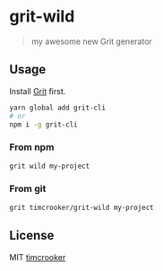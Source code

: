 # grit-wild

> my awesome new Grit generator

## Usage

Install [Grit](https://github.com/TimCrooker/projenerator) first.

```bash
yarn global add grit-cli
# or
npm i -g grit-cli
```

### From npm

```bash
grit wild my-project
```

### From git

```bash
grit timcrooker/grit-wild my-project
```

## License

MIT [timcrooker](github.com/timCrooker)

